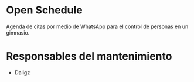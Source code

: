 # Open Schedule
Agenda de citas por medio de WhatsApp para el control de personas en un gimnasio.

# Responsables del mantenimiento
* Daligz
